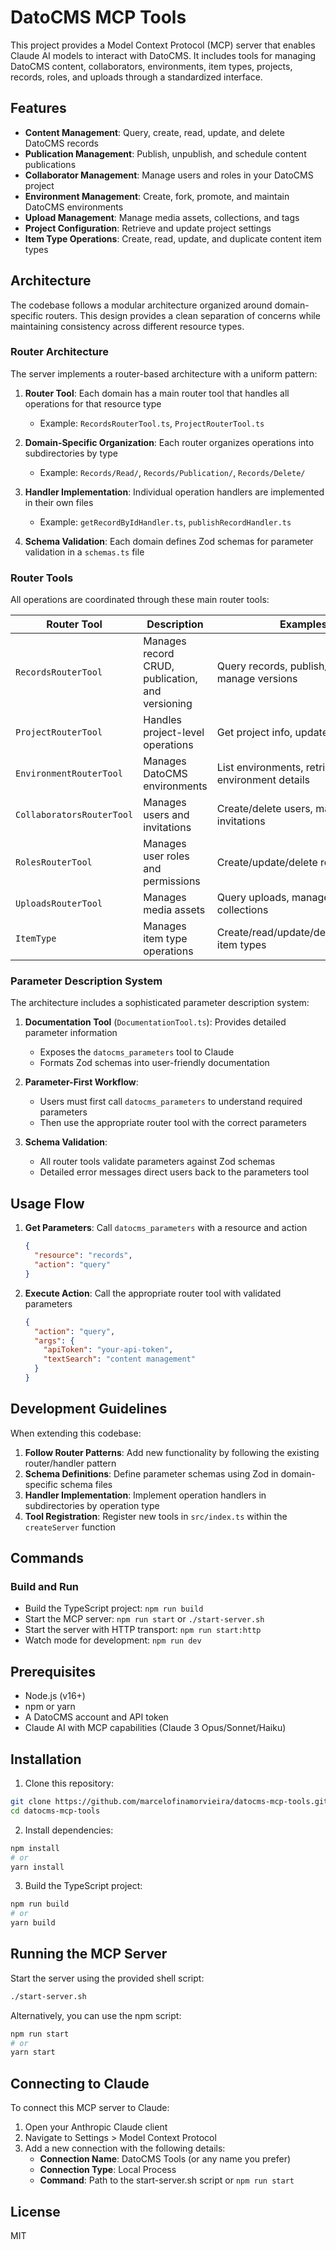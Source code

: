 # DatoCMS MCP Tools

This project provides a Model Context Protocol (MCP) server that enables Claude AI models to interact with DatoCMS. It includes tools for managing DatoCMS content, collaborators, environments, item types, projects, records, roles, and uploads through a standardized interface.

## Features

- **Content Management**: Query, create, read, update, and delete DatoCMS records
- **Publication Management**: Publish, unpublish, and schedule content publications
- **Collaborator Management**: Manage users and roles in your DatoCMS project
- **Environment Management**: Create, fork, promote, and maintain DatoCMS environments
- **Upload Management**: Manage media assets, collections, and tags
- **Project Configuration**: Retrieve and update project settings
- **Item Type Operations**: Create, read, update, and duplicate content item types

## Architecture

The codebase follows a modular architecture organized around domain-specific routers. This design provides a clean separation of concerns while maintaining consistency across different resource types.

### Router Architecture

The server implements a router-based architecture with a uniform pattern:

1. **Router Tool**: Each domain has a main router tool that handles all operations for that resource type
   - Example: `RecordsRouterTool.ts`, `ProjectRouterTool.ts`

2. **Domain-Specific Organization**: Each router organizes operations into subdirectories by type
   - Example: `Records/Read/`, `Records/Publication/`, `Records/Delete/`

3. **Handler Implementation**: Individual operation handlers are implemented in their own files
   - Example: `getRecordByIdHandler.ts`, `publishRecordHandler.ts`

4. **Schema Validation**: Each domain defines Zod schemas for parameter validation in a `schemas.ts` file

### Router Tools

All operations are coordinated through these main router tools:

| Router Tool | Description | Examples |
|-------------|-------------|----------|
| `RecordsRouterTool` | Manages record CRUD, publication, and versioning | Query records, publish/unpublish, manage versions |
| `ProjectRouterTool` | Handles project-level operations | Get project info, update site settings |
| `EnvironmentRouterTool` | Manages DatoCMS environments | List environments, retrieve environment details |
| `CollaboratorsRouterTool` | Manages users and invitations | Create/delete users, manage invitations |
| `RolesRouterTool` | Manages user roles and permissions | Create/update/delete roles |
| `UploadsRouterTool` | Manages media assets | Query uploads, manage upload collections |
| `ItemType` | Manages item type operations | Create/read/update/delete/duplicate item types |

### Parameter Description System

The architecture includes a sophisticated parameter description system:

1. **Documentation Tool** (`DocumentationTool.ts`): Provides detailed parameter information
   - Exposes the `datocms_parameters` tool to Claude
   - Formats Zod schemas into user-friendly documentation

2. **Parameter-First Workflow**: 
   - Users must first call `datocms_parameters` to understand required parameters
   - Then use the appropriate router tool with the correct parameters

3. **Schema Validation**:
   - All router tools validate parameters against Zod schemas
   - Detailed error messages direct users back to the parameters tool

## Usage Flow

1. **Get Parameters**: Call `datocms_parameters` with a resource and action
   ```json
   {
     "resource": "records",
     "action": "query"
   }
   ```

2. **Execute Action**: Call the appropriate router tool with validated parameters
   ```json
   {
     "action": "query",
     "args": {
       "apiToken": "your-api-token",
       "textSearch": "content management"
     }
   }
   ```

## Development Guidelines

When extending this codebase:

1. **Follow Router Patterns**: Add new functionality by following the existing router/handler pattern
2. **Schema Definitions**: Define parameter schemas using Zod in domain-specific schema files
3. **Handler Implementation**: Implement operation handlers in subdirectories by operation type
4. **Tool Registration**: Register new tools in `src/index.ts` within the `createServer` function

## Commands

### Build and Run

- Build the TypeScript project: `npm run build`
- Start the MCP server: `npm run start` or `./start-server.sh`
- Start the server with HTTP transport: `npm run start:http`
- Watch mode for development: `npm run dev`

## Prerequisites

- Node.js (v16+)
- npm or yarn
- A DatoCMS account and API token
- Claude AI with MCP capabilities (Claude 3 Opus/Sonnet/Haiku)

## Installation

1. Clone this repository:

```bash
git clone https://github.com/marcelofinamorvieira/datocms-mcp-tools.git
cd datocms-mcp-tools
```

2. Install dependencies:

```bash
npm install
# or
yarn install
```

3. Build the TypeScript project:

```bash
npm run build
# or
yarn build
```

## Running the MCP Server

Start the server using the provided shell script:

```bash
./start-server.sh
```

Alternatively, you can use the npm script:

```bash
npm run start
# or
yarn start
```

## Connecting to Claude

To connect this MCP server to Claude:

1. Open your Anthropic Claude client
2. Navigate to Settings > Model Context Protocol
3. Add a new connection with the following details:
   - **Connection Name**: DatoCMS Tools (or any name you prefer)
   - **Connection Type**: Local Process
   - **Command**: Path to the start-server.sh script or `npm run start`

## License

MIT